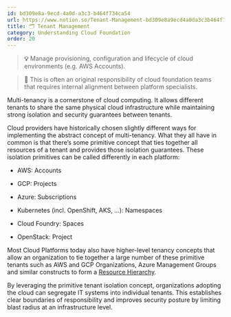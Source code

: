 ```yaml
---
id: bd309e8a-9ecd-4a0d-a3c3-b464f734ca54
url: https://www.notion.so/Tenant-Management-bd309e8a9ecd4a0da3c3b464f734ca54
title: 🗂 Tenant Management
category: Understanding Cloud Foundation
order: 20
---
```


> **💡** Manage provisioning, configuration and lifecycle of cloud environments (e.g. AWS Accounts).

> **👥** This is often an original responsibility of cloud foundation teams that requires internal alignment between platform specialists.

Multi-tenancy is a cornerstone of cloud computing. It allows different tenants to share the same physical cloud infrastructure while maintaining strong isolation and security guarantees between tenants. 

Cloud providers have historically chosen slightly different ways for implementing the abstract concept of multi-tenancy. What they all have in common is that there’s some primitive concept that ties together all resources of a tenant and provides those isolation guarantees. These isolation primitives can be called differently in each platform:

- AWS: Accounts

- GCP: Projects

- Azure: Subscriptions

- Kubernetes (incl. OpenShift, AKS, ...): Namespaces

- Cloud Foundry: Spaces

- OpenStack: Project

Most Cloud Platforms today also have higher-level tenancy concepts that allow an organization to tie together a large number of these primitive tenants such as AWS and GCP Organizations, Azure Management Groups and similar constructs to form a [Resource Hierarchy](/maturity-model/tenant-management/resource-hierarchy.md). 

By leveraging the primitive tenant isolation concept, organizations adopting the cloud can segregate IT systems into individual tenants. This establishes clear boundaries of responsibility and improves security posture by limiting blast radius at an infrastructure level.
